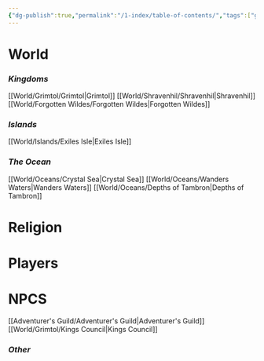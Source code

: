 ```yaml
---
{"dg-publish":true,"permalink":"/1-index/table-of-contents/","tags":["gardenEntry"]}
---
```


# World
### *Kingdoms*
[[World/Grimtol/Grimtol\|Grimtol]]
[[World/Shravenhil/Shravenhil\|Shravenhil]]
[[World/Forgotten Wildes/Forgotten Wildes\|Forgotten Wildes]]

### *Islands*
[[World/Islands/Exiles Isle\|Exiles Isle]]
### *The Ocean*
[[World/Oceans/Crystal Sea\|Crystal Sea]]
[[World/Oceans/Wanders Waters\|Wanders Waters]]
[[World/Oceans/Depths of Tambron\|Depths of Tambron]]

# Religion

# Players
# NPCS
[[Adventurer's Guild/Adventurer's Guild\|Adventurer's Guild]]
[[World/Grimtol/Kings Council\|Kings Council]]
### *Other*

